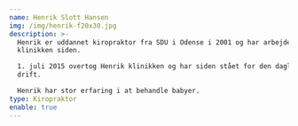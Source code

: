 ```yaml
---
name: Henrik Slott Hansen
img: /img/henrik-f20x30.jpg
description: >-
  Henrik er uddannet kiropraktor fra SDU i Odense i 2001 og har arbejdet i
  klinikken siden. 

  1. juli 2015 overtog Henrik klinikken og har siden stået for den daglige
  drift.

  Henrik har stor erfaring i at behandle babyer.
type: Kiropraktor
enable: true
---
```


